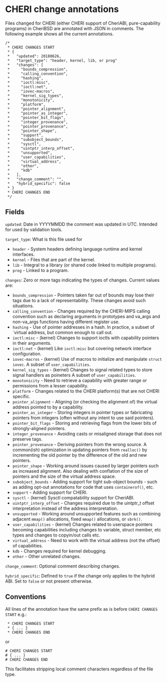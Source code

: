 CHERI change annotations
========================

Files changed for CHERI (either CHERI support of CheriABI,
pure-capability programs) in CheriBSD are annotated with JSON in
comments.  The following example shows all the current annotations.

```
/*
 * CHERI CHANGES START
 * {
 *   "updated": 20180626,
 *   "target_type": "header, kernel, lib, or prog"
 *   "changes": [
 *     "bounds_compression",
 *     "calling_convention",
 *     "hashing",
 *     "ioctl:misc",
 *     "ioctl:net",
 *     "iovec-macros",
 *     "kernel_sig_types",
 *     "monotonicity",
 *     "platform",
 *     "pointer_alignment",
 *     "pointer_as_integer",
 *     "pointer_bit_flags",
 *     "integer_provenance",
 *     "pointer_provenance",
 *     "pointer_shape",
 *     "support",
 *     "subobject_bounds",
 *     "sysctl",
 *     "uintptr_interp_offset",
 *     "unsupported",
 *     "user_capabilities",
 *     "virtual_address",
 *     "other",
 *     "kdb"
 *   ],
 *   "change_comment": "",
 *   "hybrid_specific": false
 * }
 * CHERI CHANGES END
 */
```

## Fields

`updated`: Date in YYYYMMDD the comment was updated in UTC.  Intended
for used by validation tools.

`target_type`: What is this file used for
 * `header` - System headers defining language runtime and kernel
   interfaces.
 * `kernel` - Files that are part of the kernel.
 * `lib` - Integral to a library (or shared code linked to multiple
   programs).
 * `prog` - Linked to a program.

`changes`: Zero or more tags indicating the types of changes.  Current
values are:

 * `bounds_compression` - Pointers taken far out of bounds may lose their
   tags due to a lack of representability.  These changes avoid such
   situations.
 * `calling_convention` - Changes required by the CHERI-MIPS calling
   convention such as declaring arguments in prototypes and va_args and
   non-va_args functions having different register use.
 * `hashing` - Use of pointer addresses in a hash.  In practice, a subset
   of `virtual address, but common enough to call out.
 * `ioctl:misc` - (kernel) Changes to support ioctls with capability pointers
   in their arguments.
 * `ioctl:net` - (kernel) Like `ioctl:misc` but covering network interface
   configuration.
 * `iovec-macros` - (kernel) Use of macros to initialize and manipulate
   `struct iovec`.  A subset of `user_capabilities`.
 * `kernel_sig_types` - (kernel) Changes to signal related types to store
   signal handlers as poineters  A subset of `user_capabilities`.
 * `monotonicity` - Need to retrieve a capability with greater range or
   permissions from a lesser capability.
 * `platform` - Changes related to the CHERI platform(s) that are not
   CHERI specific.
 * `pointer_alignment` - Aligning (or checking the alignment of) the
   virtual address pointed to by a capability.
 * `pointer_as_integer` - Storing integers in pointer types or
   fabricating pointers from integers (often without any intent to use said
   pointers).
 * `pointer_bit_flags` - Storing and retrieving flags from the lower
   bits of strongly-aligned pointers.
 * `integer_provenance` - Avoiding casts or misaligned storage that does
   not preserve tags.
 * `pointer_provenance` - Deriving pointers from the wrong source.  A
   common(ish) optimization in updating pointers from `realloc()` by
   incrementing the old pointer by the difference of the old and new
   pointers.
 * `pointer_shape` - Working around issues caused by larger pointers
   such as increased alignment.  Also dealing with conflation of the
   size of pointers and the size of the virtual address space.
 * `subobject_bounds` - Adding support for tight sub-object bounds - such
   as adding opt-out annotations for code that uses `containerof()`, etc.
 * `support` - Adding support for CHERI.
 * `sysctl` - (kernel) Sysctl compatability support for CheriABI.
 * `uintptr_interp_offset` - Changes required due to the uintptr_t offset
   interpretation instead of the address interpretation.
 * `unsupported` - Working around unsupported features such as combining
   adjacent `mmap()` allocations, fixed `mmap()` allocations, or `sbrk()`.
 * `user_capabilities` - (kernel) Changes related to userspace pointers
   becoming capabilities including changes to variable, struct member, etc
   types and changes to copyin/out calls etc.
 * `virtual_address` - Need to work with the virtual address (not the
   offset) of capabilities.
 * `kdb` - Changes required for kernel debugging.
 * `other` - Other unrelated changes.

`change_comment`: Optional comment describing changes.

`hybrid_specific`: Defined to `true` if the change only applies to the
hybrid ABI.  Set to `false` or not present otherwise.

## Conventions

All lines of the annotation have the same prefix as is before `CHERI CHANGES
START` e.g.:

```
 * CHERI CHANGES START
 * { ... }
 * CHERI CHANGES END
```
or
```
# CHERI CHANGES START
# { ... }
# CHERI CHANGES END
```
This facilitates stripping local comment characters regardless of the
file type.
